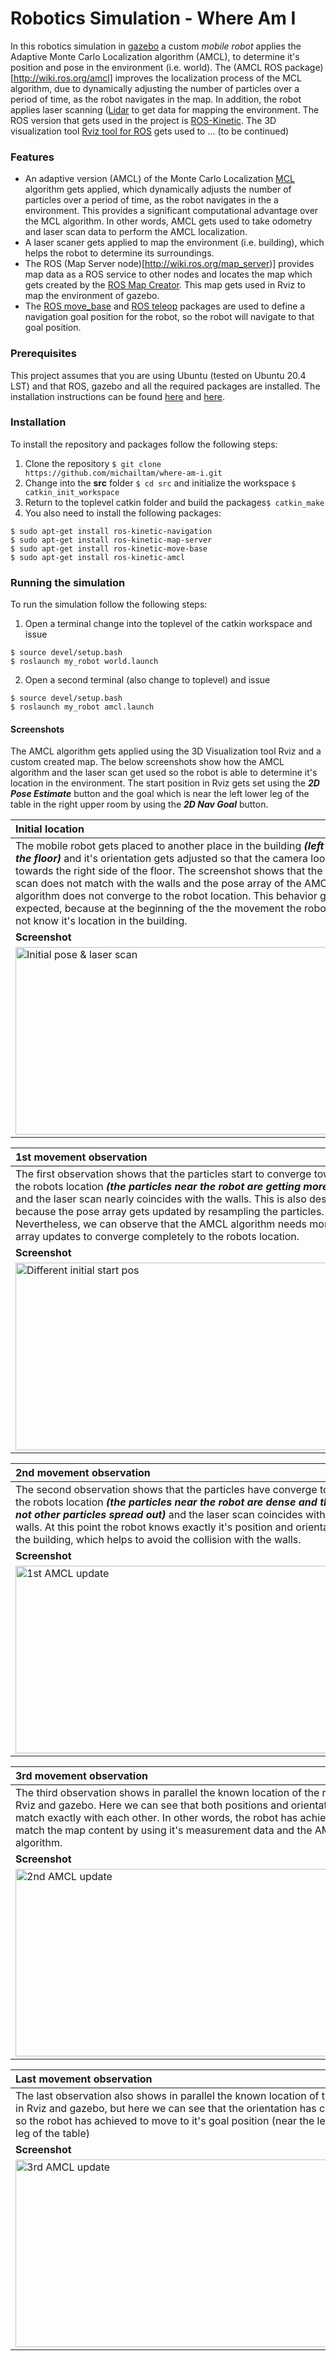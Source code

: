 # Robotics Simulation - Where Am I 

In this robotics simulation in [gazebo](http://gazebosim.org/) a custom *mobile robot* applies the Adaptive Monte Carlo Localization algorithm (AMCL), to determine it's position and pose in the environment (i.e. world). The (AMCL ROS package)[http://wiki.ros.org/amcl] improves the localization process of the MCL algorithm, due to dynamically adjusting the number of particles over a period of time, as the robot navigates in the map. In addition, the robot applies laser scanning ([Lidar](https://en.wikipedia.org/wiki/Lidar) to get data for mapping the environment. The ROS version that gets used in the project is [ROS-Kinetic](https://www.ros.org/). The 3D visualization tool [Rviz tool for ROS](http://wiki.ros.org/rviz) gets used to ... (to be continued) 

### Features
- An adaptive version (AMCL) of the Monte Carlo Localization [MCL](https://en.wikipedia.org/wiki/Monte_Carlo_localization) algorithm gets applied, which dynamically adjusts the number of particles over a period of time, as the robot navigates in the a environment. This provides a significant computational advantage over the MCL algorithm. In other words, AMCL gets used to take odometry and laser scan data to perform the AMCL localization.
- A laser scaner gets applied to map the environment (i.e. building), which helps the robot to determine its surroundings.
- The ROS (Map Server node)[http://wiki.ros.org/map_server)] provides map data as a ROS service to other nodes and locates the map which gets created by the [ROS Map Creator](https://github.com/udacity/pgm_map_creator). This map gets used in Rviz to map the environment of gazebo.
- The [ROS move_base](http://wiki.ros.org/move_base) and [ROS teleop](http://wiki.ros.org/teleop_twist_keyboard) packages are used to define a navigation goal position for the robot, so the robot will navigate to that goal position.


### Prerequisites
This project assumes that you are using Ubuntu (tested on Ubuntu 20.4 LST) and that ROS, gazebo and all the required packages
are installed. The installation instructions can be found [here](http://wiki.ros.org/kinetic/Installation/Ubuntu) and [here](http://gazebosim.org/tutorials?tut=install_ubuntu).

### Installation
To install the repository and packages follow the following steps:

1. Clone the repository ```$ git clone https://github.com/michailtam/where-am-i.git```
2. Change into the **src** folder ```$ cd src``` and initialize the workspace ```$ catkin_init_workspace```
3. Return to the toplevel catkin folder and build the packages```$ catkin_make```
4. You also need to install the following packages:
```
$ sudo apt-get install ros-kinetic-navigation
$ sudo apt-get install ros-kinetic-map-server
$ sudo apt-get install ros-kinetic-move-base
$ sudo apt-get install ros-kinetic-amcl
```

### Running the simulation
To run the simulation follow the following steps:

1. Open a terminal change into the toplevel of the catkin workspace and issue
```
$ source devel/setup.bash
$ roslaunch my_robot world.launch
```
2. Open a second terminal (also change to toplevel) and issue
```
$ source devel/setup.bash
$ roslaunch my_robot amcl.launch
```

#### Screenshots
The AMCL algorithm gets applied using the 3D Visualization tool Rviz and a custom created map. The below screenshots show how the AMCL algorithm and the laser scan get used so the robot is able to determine it's location in the environment. The start position in Rviz gets set using the ***2D Pose Estimate*** button and the goal which is near the left lower leg of the table in the right upper room by using the ***2D Nav Goal*** button. 

| **Initial location** |
| :--- |
| The mobile robot gets placed to another place in the building ***(left side of the floor)*** and it's orientation gets adjusted so that the camera looks towards the right side of the floor. The screenshot shows that the laser scan does not match with the walls and the pose array of the AMCL algorithm does not converge to the robot location. This behavior gets expected, because at the beginning of the the movement the robot does not know it's location in the building. |
| **Screenshot** |
| <img src="https://github.com/michailtam/robotics-sim-projects/tree/master/robotics-where-am-i/images/amcl_start_pos.png" alt="Initial pose & laser scan" width="560" height="300" border="0" /> |

| **1st movement observation** |
| :--- |
| The first observation shows that the particles start to converge towards the robots location ***(the particles near the robot are getting more dense)*** and the laser scan nearly coincides with the walls. This is also desired, because the pose array gets updated by resampling the particles. Nevertheless, we can observe that the AMCL algorithm needs more pose array updates to converge completely to the robots location. |
| **Screenshot** |
| <img src="https://github.com/michailtam/robotics-sim-projects/tree/master/robotics-where-am-i/images/amcl_moving_01.png" alt="Different initial start pos" width="560" height="300" border="0" /> |

| **2nd movement observation** |
| :--- | 
| The second observation shows that the particles have converge towards the robots location ***(the particles near the robot are dense and there are not other particles spread out)*** and the laser scan coincides with the walls. At this point the robot knows exactly it's position and orientation in the building, which helps to avoid the collision with the walls. | 
| **Screenshot** |
| <img src="https://github.com/michailtam/robotics-sim-projects/tree/master/robotics-where-am-i/images/amcl_moving_02.png" alt="1st AMCL update" width="560" height="300" border="0" /> |

| **3rd movement observation** |
| :--- |
| The third observation shows in parallel the known location of the robot in Rviz and gazebo. Here we can see that both positions and orientations match exactly with each other. In other words, the robot has achieved to match the map content by using it's measurement data and the AMCL algorithm. | 
| **Screenshot** |
| <img src="https://github.com/michailtam/robotics-sim-projects/tree/master/robotics-where-am-i/images/amcl_moving_03.png" alt="2nd AMCL update" width="560" height="300" border="0" /> |

| **Last movement observation** |
| :--- |
| The last observation also shows in parallel the known location of the robot in Rviz and gazebo, but here we can see that the orientation has changed so the robot has achieved to move to it's goal position (near the left lower leg of the table) |  
| **Screenshot** |
| <img src="https://github.com/michailtam/robotics-sim-projects/tree/master/robotics-where-am-i/images/amcl_moving_04.png" alt="3rd AMCL update" width="560" height="300" border="0" /> |


